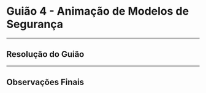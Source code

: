 # Guião 4 - Animação de Modelos de Segurança

--- 

## Resolução do Guião

---

## Observações Finais

